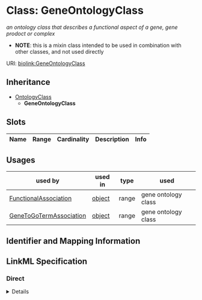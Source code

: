 # Class: GeneOntologyClass
_an ontology class that describes a functional aspect of a gene, gene prodoct or complex_




* __NOTE__: this is a mixin class intended to be used in combination with other classes, and not used directly


URI: [biolink:GeneOntologyClass](https://w3id.org/biolink/vocab/GeneOntologyClass)




## Inheritance

* [OntologyClass](OntologyClass.md)
    * **GeneOntologyClass**




## Slots

| Name | Range | Cardinality | Description  | Info |
| ---  | --- | --- | --- | --- |


## Usages


| used by | used in | type | used |
| ---  | --- | --- | --- |
| [FunctionalAssociation](FunctionalAssociation.md) | [object](object.md) | range | gene ontology class |
| [GeneToGoTermAssociation](GeneToGoTermAssociation.md) | [object](object.md) | range | gene ontology class |



## Identifier and Mapping Information









## LinkML Specification

<!-- TODO: investigate https://stackoverflow.com/questions/37606292/how-to-create-tabbed-code-blocks-in-mkdocs-or-sphinx -->

### Direct

<details>
```yaml
name: gene ontology class
description: an ontology class that describes a functional aspect of a gene, gene
  prodoct or complex
in_subset:
- testing
from_schema: https://w3id.org/biolink/biolink-model
is_a: ontology class
mixin: true

```
</details>

### Induced

<details>
```yaml
name: gene ontology class
description: an ontology class that describes a functional aspect of a gene, gene
  prodoct or complex
in_subset:
- testing
from_schema: https://w3id.org/biolink/biolink-model
is_a: ontology class
mixin: true

```
</details>